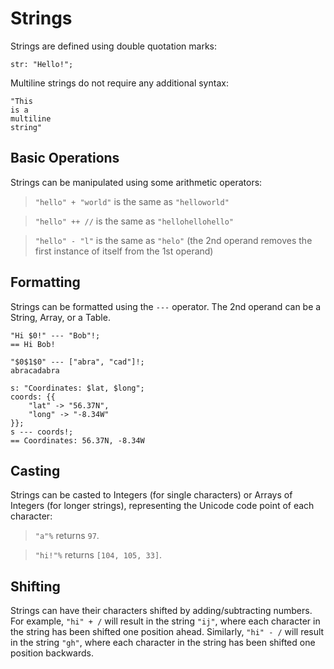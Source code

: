 # Strings

Strings are defined using double quotation marks:

```sm
str: "Hello!";
```

Multiline strings do not require any additional syntax:

```sm
"This
is a
multiline
string"
```


## Basic Operations

Strings can be manipulated using some arithmetic operators:

> `"hello" + "world"` is the same as `"helloworld"`

> `"hello" ++ //` is the same as `"hellohellohello"`

> `"hello" - "l"` is the same as `"helo"` (the 2nd operand removes the first
> instance of itself from the 1st operand)



## Formatting

Strings can be formatted using the `---` operator.
The 2nd operand can be a String, Array, or a Table.
```sm
"Hi $0!" --- "Bob"!;
== Hi Bob!

"$0$1$0" --- ["abra", "cad"]!;
abracadabra

s: "Coordinates: $lat, $long";
coords: {{
    "lat" -> "56.37N",
    "long" -> "-8.34W"
}};
s --- coords!;
== Coordinates: 56.37N, -8.34W
```


## Casting

Strings can be casted to Integers (for single characters) or Arrays of Integers
(for longer strings), representing the Unicode code point of each character:

> `"a"%` returns `97`.

> `"hi!"%` returns `[104, 105, 33]`.


## Shifting

Strings can have their characters shifted by adding/subtracting numbers.
For example, `"hi" + /` will result in the string `"ij"`, where each character
in the string has been shifted one position ahead. Similarly, `"hi" - /` will
result in the string `"gh"`, where each character in the string has been shifted
one position backwards.

